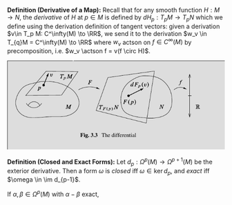 **Definition (Derivative of a Map):**
Recall that for any smooth function $H: M\to N$, the *derivative* of $H$ at $p\in M$ is defined by $dH_p: T_pM \to T_p N$ which we define using the derivation definition of tangent vectors: given a derivation $v\in T_p M: C^\infty(M) \to \RR$, we send it to the derivation $w_v \in T_{q}M = C^\infty(M) \to \RR$ where $w_v$ actson on $f\in C^\infty(M)$ by precomposition, i.e. $w_v \actson f = v(f \circ H)$.

![](2020-02-03-10-56-11.png)


**Definition (Closed and Exact Forms):**
Let $d_p: \Omega^p(M) \to \Omega^{p+1}(M)$ be the exterior derivative. 
Then a form $\omega$ is *closed* iff $\omega \in \ker d_p$, and *exact* iff $\omega \in \im d_{p-1}$.

If $\alpha, \beta \in \Omega^p(M)$ with $\alpha-\beta$ exact, 